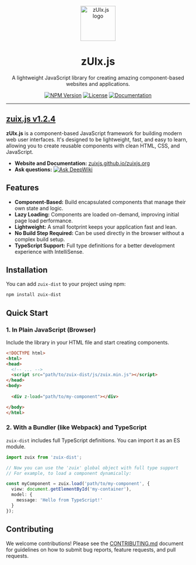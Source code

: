 <p align="center">
    <a href="https://zuixjs.github.io/zuixjs.org" target="_blank" rel="noopener noreferrer">
        <img width="96" src="https://zuixjs.github.io/zuix/images/zuix-logo.svg" alt="zUIx.js logo">
    </a>
</p>

<h1 align="center">zUIx.js</h1>

<p align="center">
  A lightweight JavaScript library for creating amazing component-based websites and applications.
</p>

<p align="center">
  <a href="https://www.npmjs.com/package/zuix-dist"><img src="https://img.shields.io/npm/v/zuix-dist.svg" alt="NPM Version"></a>
  <a href="https://github.com/zuixjs/zuix/blob/master/LICENSE.TXT"><img src="https://img.shields.io/npm/l/zuix-dist.svg" alt="License"></a>
  <a href="https://zuixjs.github.io/zuixjs.org"><img src="https://img.shields.io/badge/docs-website-green.svg" alt="Documentation"></a>
</p>

---

## [zuix.js v1.2.4](https://zuixjs.github.io/zuixjs.org)

**zUIx.js** is a component-based JavaScript framework for building modern web user interfaces. It's designed to be lightweight, fast, and easy to learn, allowing you to create reusable components with clean HTML, CSS, and JavaScript.

- **Website and Documentation:** [zuixjs.github.io/zuixjs.org](https://zuixjs.github.io/zuixjs.org)
- **Ask questions:** [![Ask DeepWiki](https://deepwiki.com/badge.svg)](https://deepwiki.com/zuixjs/zuix)

## Features

- **Component-Based:** Build encapsulated components that manage their own state and logic.
- **Lazy Loading:** Components are loaded on-demand, improving initial page load performance.
- **Lightweight:** A small footprint keeps your application fast and lean.
- **No Build Step Required:** Can be used directly in the browser without a complex build setup.
- **TypeScript Support:** Full type definitions for a better development experience with IntelliSense.

## Installation

You can add `zuix-dist` to your project using npm:

```bash
npm install zuix-dist
```

## Quick Start

### 1. In Plain JavaScript (Browser)

Include the library in your HTML file and start creating components.

```html
<!DOCTYPE html>
<html>
<head>
  <!-- ... -->
  <script src="path/to/zuix-dist/js/zuix.min.js"></script>
</head>
<body>
  
  <div z-load="path/to/my-component"></div>

</body>
</html>
```

### 2. With a Bundler (like Webpack) and TypeScript

`zuix-dist` includes full TypeScript definitions. You can import it as an ES module.

```typescript
import zuix from 'zuix-dist';

// Now you can use the 'zuix' global object with full type support
// For example, to load a component dynamically:

const myComponent = zuix.load('path/to/my-component', {
  view: document.getElementById('my-container'),
  model: {
    message: 'Hello from TypeScript!'
  }
});
```

## Contributing

We welcome contributions! Please see the [CONTRIBUTING.md](https://github.com/zuixjs/zuix/blob/master/CONTRIBUTING.md#contributing) document
for guidelines on how to submit bug reports, feature requests, and pull requests.
